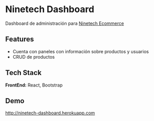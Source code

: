 
# Ninetech Dashboard

Dashboard de administración para [Ninetech Ecommerce](http://https://github.com/SantiMit1/ninetech)
## Features

- Cuenta con paneles con información sobre productos y usuarios
- CRUD de productos


## Tech Stack

**FrontEnd:** React, Bootstrap


## Demo

http://ninetech-dashboard.herokuapp.com

